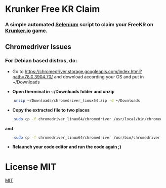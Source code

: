 

# Krunker Free KR Claim

### A simple automated [Selenium](https://selenium.dev/) script to claim your FreeKR on [Krunker.io](https://krunker.io) game.

## Chromedriver Issues
### For Debian based distros, do:

- Go to https://chromedriver.storage.googleapis.com/index.html?path=78.0.3904.70/ and download according your OS and put in ~/Downloads

- **Open therminal in ~/Downloads folder and unzip**
```bash
    unzip ~/Downloads/chromedriver_linux64.zip -d ~/Downloads
```
- **Copy the extracted file to two places**
```bash
    sudo cp -f chromedriver_linux64/chromedriver /usr/local/bin/chromedriver
```
**and**
```bash
    sudo cp -f chromedriver_linux64/chromedriver /usr/bin/chromedriver
```

- **Relaunch your code editor and run the code again ;)**

# License MIT
[MIT](https://choosealicense.com/licenses/mit/)